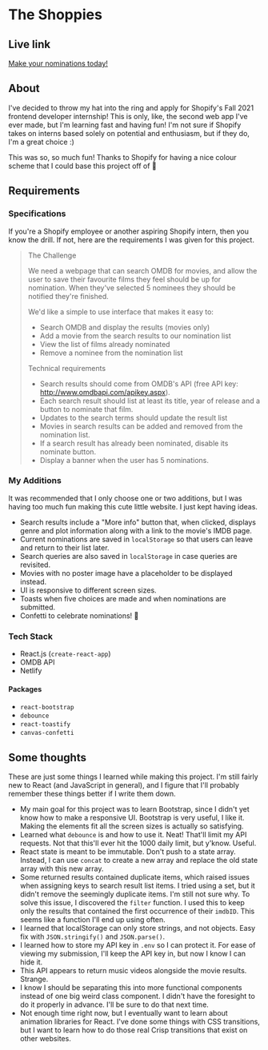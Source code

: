 # The Shoppies
## Live link
[Make your nominations today!](https://the-shoppies-jessun.netlify.app/)

## About
I've decided to throw my hat into the ring and apply for Shopify's Fall 2021 frontend developer internship! This is only, like, the second web app I've ever made, but I'm learning fast and having fun! I'm not sure if Shopify takes on interns based solely on potential and enthusiasm, but if they do, I'm a great choice :)

This was so, so much fun! Thanks to Shopify for having a nice colour scheme that I could base this project off of 💚

## Requirements
### Specifications
If you're a Shopify employee or another aspiring Shopify intern, then you know the drill. If not, here are the requirements I was given for this project.

>The Challenge
>
>We need a webpage that can search OMDB for movies, and allow the user to save their favourite films they feel should be up for nomination. When they've selected 5 nominees they should be notified they're finished.
>
>We'd like a simple to use interface that makes it easy to:
> - Search OMDB and display the results (movies only)
> - Add a movie from the search results to our nomination list
> - View the list of films already nominated
> - Remove a nominee from the nomination list
>
>Technical requirements
> - Search results should come from OMDB's API (free API key: http://www.omdbapi.com/apikey.aspx).
> - Each search result should list at least its title, year of release and a button to nominate that film.
> - Updates to the search terms should update the result list
> - Movies in search results can be added and removed from the nomination list.
> - If a search result has already been nominated, disable its nominate button.
> - Display a banner when the user has 5 nominations.

### My Additions
It was recommended that I only choose one or two additions, but I was having too much fun making this cute little website. I just kept having ideas.

- Search results include a "More info" button that, when clicked, displays genre and plot information along with a link to the movie's IMDB page.
- Current nominations are saved in `localStorage` so that users can leave and return to their list later.
- Search queries are also saved in `localStorage` in case queries are revisited.
- Movies with no poster image have a placeholder to be displayed instead.
- UI is responsive to different screen sizes.
- Toasts when five choices are made and when nominations are submitted.
- Confetti to celebrate nominations! 🎉

### Tech Stack
- React.js (`create-react-app`)
- OMDB API
- Netlify

#### Packages
- `react-bootstrap`
- `debounce`
- `react-toastify`
- `canvas-confetti`

## Some thoughts
These are just some things I learned while making this project. I'm still fairly new to React (and JavaScript in general), and I figure that I'll probably remember these things better if I write them down.

- My main goal for this project was to learn Bootstrap, since I didn't yet know how to make a responsive UI. Bootstrap is very useful, I like it. Making the elements fit all the screen sizes is actually so satisfying.
- Learned what `debounce` is and how to use it. Neat! That'll limit my API requests. Not that this'll ever hit the 1000 daily limit, but y'know. Useful.
- React state is meant to be immutable. Don't push to a state array. Instead, I can use `concat` to create a new array and replace the old state array with this new array.
- Some returned results contained duplicate items, which raised issues when assigning keys to search result list items. I tried using a set, but it didn't remove the seemingly duplicate items. I'm still not sure why. To solve this issue, I discovered the `filter` function. I used this to keep only the results that contained the first occurrence of their `imdbID`. This seems like a function I'll end up using often.
- I learned that localStorage can only store strings, and not objects. Easy fix with `JSON.stringify()` and `JSON.parse()`.
- I learned how to store my API key in `.env` so I can protect it. For ease of viewing my submission, I'll keep the API key in, but now I know I can hide it.
- This API appears to return music videos alongside the movie results. Strange.
- I know I should be separating this into more functional components instead of one big weird class component. I didn't have the foresight to do it properly in advance. I'll be sure to do that next time.
- Not enough time right now, but I eventually want to learn about animation libraries for React. I've done some things with CSS transitions, but I want to learn how to do those real Crisp transitions that exist on other websites.